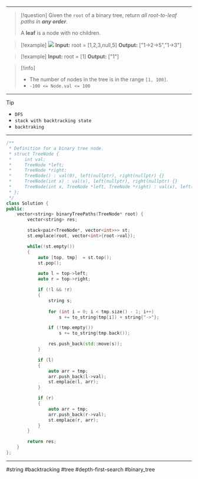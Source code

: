 ___

> [!question] 
> Given the `root` of a binary tree, return _all root-to-leaf paths in **any order**_.
> 
> A **leaf** is a node with no children. 

> [!example] 
> ![](https://assets.leetcode.com/uploads/2021/03/12/paths-tree.jpg)
**Input:** root = [1,2,3,null,5]
**Output:** ["1->2->5","1->3"] 

> [!example] 
> **Input:** root = [1]
**Output:** ["1"] 

> [!info] 
> - The number of nodes in the tree is in the range `[1, 100]`.
> - `-100 <= Node.val <= 100` 

___

> [!tip] 
> - `DFS`
> - `stack with backtracking state`
> - `backtraking`

___

```cpp
/**
 * Definition for a binary tree node.
 * struct TreeNode {
 *     int val;
 *     TreeNode *left;
 *     TreeNode *right;
 *     TreeNode() : val(0), left(nullptr), right(nullptr) {}
 *     TreeNode(int x) : val(x), left(nullptr), right(nullptr) {}
 *     TreeNode(int x, TreeNode *left, TreeNode *right) : val(x), left(left), right(right) {}
 * };
 */
class Solution {
public:
    vector<string> binaryTreePaths(TreeNode* root) {
        vector<string> res;

        stack<pair<TreeNode*, vector<int>>> st;
        st.emplace(root, vector<int>{root->val});

        while(!st.empty())
        {
            auto [top, tmp]  = st.top();
            st.pop();

            auto l = top->left;
            auto r = top->right;

            if (!l && !r)
            {
                string s;
                
                for (int i = 0; i < tmp.size() - 1; i++)
                    s += to_string(tmp[i]) + string{"->"};

                if (!tmp.empty())
                    s += to_string(tmp.back());

                res.push_back(std::move(s));
            }

            if (l)
            {
                auto arr = tmp;
                arr.push_back(l->val);
                st.emplace(l, arr);
            }

            if (r)
            {
                auto arr = tmp;
                arr.push_back(r->val);
                st.emplace(r, arr);
            }
        }

        return res;
    }
};
```

___

#string #backtracking #tree #depth-first-search #binary_tree 